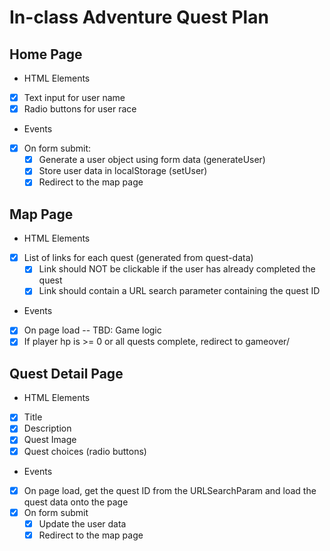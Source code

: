 # In-class Adventure Quest Plan

## Home Page
* HTML Elements
- [x] Text input for user name
- [x] Radio buttons for user race
* Events
- [x] On form submit:
    - [x] Generate a user object using form data (generateUser)
    - [x] Store user data in localStorage (setUser)
    - [x] Redirect to the map page

## Map Page 
* HTML Elements
- [x] List of links for each quest (generated from quest-data)
    - [x] Link should NOT be clickable if the user has already completed the quest
    - [x] Link should contain a URL search parameter containing the quest ID

* Events
- [x] On page load -- TBD: Game logic
- [x] If player hp is >= 0 or all quests complete, redirect to gameover/

## Quest Detail Page
* HTML Elements
- [x] Title
- [x] Description
- [x] Quest Image
- [x] Quest choices (radio buttons)

* Events 
- [x] On page load, get the quest ID from the URLSearchParam and load the quest data onto the page
- [x] On form submit
     - [x] Update the user data
     - [x] Redirect to the map page